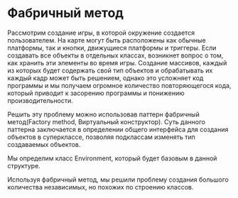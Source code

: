 # Фабричный метод
  Рассмотрим создание игры, в которой окружение создается пользователем. На карте могут быть расположены как обычные платформы, так и кнопки, движущиеся платформы и триггеры. Если создавать все объекты в отдельных классах, возникнет вопрос о том, как хранить эти элементы во время игры. Создание массивов, каждый из которых будет содержать свой тип объектов и обрабатывать их каждый кадр может быть решением, однако это усложняет код программы и мы получаем огромное количество повторяющегося кода, который приводит к засорению программы и понижению производительности.
  
  Решить эту проблему можно использовав паттерн фабричный метод(Factory method, Виртуальный конструктор). Суть данного паттерна заключается в определении общего интерфейса для создания объектов в суперклассе, позволяя подклассам изменять тип создаваемых объектов. 
 
 Мы определим класс Environment, который будет базовым в данной структуре. 
 
 
 Используя фабричный метод, мы решили проблему создания большого количества независимых, но похожих по строению классов.
